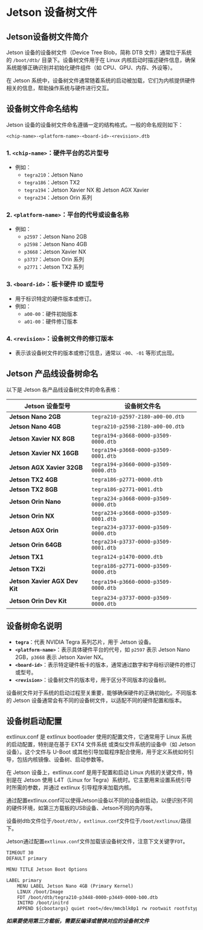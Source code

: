 # Jetson 设备树文件

## Jetson设备树文件简介

Jetson 设备的设备树文件（Device Tree Blob，简称 DTB 文件）通常位于系统的 `/boot/dtb/` 目录下。设备树文件用于在 Linux 内核启动时描述硬件信息，确保系统能够正确识别并初始化硬件组件（如 CPU、GPU、内存、外设等）。

在 Jetson 系统中，设备树文件通常随着系统的启动被加载，它们为内核提供硬件相关的信息，帮助操作系统与硬件进行交互。

## 设备树文件命名结构

Jetson 设备的设备树文件命名遵循一定的结构格式。一般的命名规则如下：

```txt
<chip-name>-<platform-name>-<board-id>-<revision>.dtb
```

### 1. **`<chip-name>`**：硬件平台的芯片型号
   - 例如：
     - `tegra210`：Jetson Nano
     - `tegra186`：Jetson TX2
     - `tegra194`：Jetson Xavier NX 和 Jetson AGX Xavier
     - `tegra234`：Jetson Orin 系列

### 2. **`<platform-name>`**：平台的代号或设备名称
   - 例如：
     - `p2597`：Jetson Nano 2GB
     - `p2598`：Jetson Nano 4GB
     - `p3668`：Jetson Xavier NX
     - `p3737`：Jetson Orin 系列
     - `p2771`：Jetson TX2 系列

### 3. **`<board-id>`**：板卡硬件 ID 或型号
   - 用于标识特定的硬件版本或修订。
   - 例如：
     - `a00-00`：硬件初始版本
     - `a01-00`：硬件修订版本

### 4. **`<revision>`**：设备树文件的修订版本
   - 表示该设备树文件的版本或修订信息，通常以 `-00`、`-01` 等形式出现。

## Jetson 产品线设备树命名

以下是 Jetson 各产品线设备树文件的命名表格：

| **Jetson 设备型号**            | **设备树文件名**                                            |
|-------------------------------|-------------------------------------------------------------|
| **Jetson Nano 2GB**            | `tegra210-p2597-2180-a00-00.dtb`                            |
| **Jetson Nano 4GB**            | `tegra210-p2598-2180-a00-00.dtb`                            |
| **Jetson Xavier NX 8GB**       | `tegra194-p3668-0000-p3509-0000.dtb`                        |
| **Jetson Xavier NX 16GB**      | `tegra194-p3668-0000-p3509-0001.dtb`                        |
| **Jetson AGX Xavier 32GB**     | `tegra194-p3660-0000-p3509-0000.dtb`                        |
| **Jetson TX2 4GB**             | `tegra186-p2771-0000.dtb`                                   |
| **Jetson TX2 8GB**             | `tegra186-p2771-0001.dtb`                                   |
| **Jetson Orin Nano**           | `tegra234-p3668-0000-p3509-0000.dtb`                        |
| **Jetson Orin NX**             | `tegra234-p3668-0000-p3509-0001.dtb`                        |
| **Jetson AGX Orin**            | `tegra234-p3737-0000-p3509-0000.dtb`                        |
| **Jetson Orin 64GB**           | `tegra234-p3737-0000-p3509-0001.dtb`                        |
| **Jetson TX1**                 | `tegra124-p1470-0000.dtb`                                   |
| **Jetson TX2i**                | `tegra186-p2771-0000-p3509-0000.dtb`                        |
| **Jetson Xavier AGX Dev Kit**  | `tegra194-p3660-0000-p3509-0000.dtb`                        |
| **Jetson Orin Dev Kit**        | `tegra234-p3737-0000-p3509-0000.dtb`                        |

## 设备树命名说明

- **`tegra`**：代表 NVIDIA Tegra 系列芯片，用于 Jetson 设备。
- **`<platform-name>`**：表示具体硬件平台的代号，如 `p2597` 表示 Jetson Nano 2GB，`p3668` 表示 Jetson Xavier NX。
- **`<board-id>`**：表示特定硬件板卡的版本，通常通过数字和字母标识硬件的修订或型号。
- **`<revision>`**：设备树文件的版本号，用于区分不同版本的设备树。

设备树文件对于系统的启动过程至关重要，能够确保硬件的正确初始化。不同版本的 Jetson 设备通常会有不同的设备树文件，以适配不同的硬件配置和版本。

## 设备树启动配置

extlinux.conf 是 extlinux bootloader 使用的配置文件，它通常用于 Linux 系统的启动配置，特别是在基于 EXT4 文件系统 或类似文件系统的设备中（如 Jetson 设备）。这个文件与 U-Boot 或其他引导加载程序配合使用，用于定义系统如何引导，包括内核镜像、设备树、启动参数等。

在 Jetson 设备上，extlinux.conf 是用于配置和启动 Linux 内核的关键文件，特别是在 Jetson 使用 L4T（Linux for Tegra）系统时。它主要用来设置系统引导时所需的参数，并通过 extlinux 引导程序来加载内核。

通过配置extlinux.conf可以使得Jetson设备以不同的设备树启动，以便识别不同的硬件环境，如第三方载板的USB设备、Jetson不同的内存等。

设备树dtb文件位于`/boot/dtb/`，`extlinux.conf`文件位于`/boot/extlinux/`路径下。

Jetson通过配置`extlinux.conf`文件加载该设备树文件，注意下文关键字`FDT`。

```txt
TIMEOUT 30
DEFAULT primary

MENU TITLE Jetson Boot Options

LABEL primary
    MENU LABEL Jetson Nano 4GB (Primary Kernel)
    LINUX /boot/Image
    FDT /boot/dtb/tegra210-p3448-0000-p3449-0000-b00.dtb
    INITRD /boot/initrd
    APPEND ${cbootargs} quiet root=/dev/mmcblk0p1 rw rootwait rootfstype=ext4 console=ttyS0,115200n8 console=tty0 fbcon=map:0 net.ifnames=0

```

***如果要使用第三方载板，需要反编译或替换对应的设备树文件***
